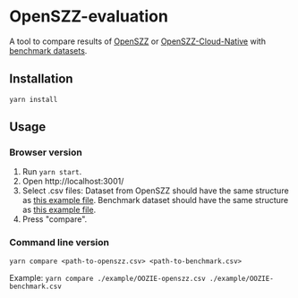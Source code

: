 # OpenSZZ-evaluation

A tool to compare results of [OpenSZZ](https://github.com/VladyslavBondarenko/OpenSZZ) or [OpenSZZ-Cloud-Native](https://github.com/VladyslavBondarenko/OpenSZZ-Cloud-Native) with [benchmark datasets](https://github.com/justinwm/InduceBenchmark).

## Installation

`yarn install`

## Usage

### Browser version

1. Run `yarn start`.
2. Open http://localhost:3001/
3. Select .csv files:
   Dataset from OpenSZZ should have the same structure as [this example file](https://github.com/VladyslavBondarenko/OpenSZZ-evaluation/blob/main/example/OOZIE-openszz.csv).
   Benchmark dataset should have the same structure as [this example file](https://github.com/VladyslavBondarenko/OpenSZZ-evaluation/blob/main/example/OOZIE-benchmark.csv).
4. Press "compare".

### Command line version

`yarn compare <path-to-openszz.csv> <path-to-benchmark.csv>`

Example: `yarn compare ./example/OOZIE-openszz.csv ./example/OOZIE-benchmark.csv`

